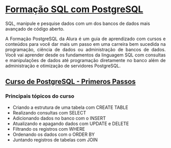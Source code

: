 # [Formação SQL com PostgreSQL](https://cursos.alura.com.br/formacao-postgresql)

SQL, manipule e pesquise dados com um dos bancos de dados mais avançado de código aberto.

<div style="text-align: justify;">
    A Formação PostgreSQL da Alura é um guia de aprendizado com cursos e conteúdos para você dar mais um passo em uma carreira bem sucedida na programação, ciência de dados ou administração de bancos de dados. Você vai aprender desde os fundamentos da linguagem SQL com consultas e manipulações de dados até programação diretamente no banco além de administração e otimização de servidores PostgreSQL.
</div>

## [Curso de PostgreSQL - Primeros Passos](https://cursos.alura.com.br/course/introducao-postgresql-primeiros-passos)

### Principais tópicos do curso

- Criando a estrutura de uma tabela com CREATE TABLE
- Realizando consultas com SELECT
- Adicionando dados no banco com o INSERT
- Atualizando e apagando dados com UPDATE e DELETE
- Filtrando os registros com WHERE
- Ordenando os dados com o ORDER BY
- Juntando registros de tabelas com JOIN
